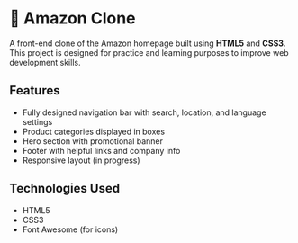 # 🛒 Amazon Clone

A front-end clone of the Amazon homepage built using **HTML5** and **CSS3**. This project is designed for practice and learning purposes to improve web development skills.

## Features

- Fully designed navigation bar with search, location, and language settings
- Product categories displayed in boxes
- Hero section with promotional banner
- Footer with helpful links and company info
- Responsive layout (in progress)

## Technologies Used

- HTML5
- CSS3
- Font Awesome (for icons)


